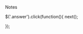 Notes


<!-- By assigning an 'answer' class to each of the answers, I can get the quiz to go to the next question without a next button. -->
$('.answer').click(function(){
    next(); 

});


